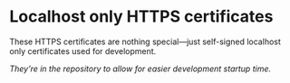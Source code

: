 # Localhost only HTTPS certificates

These HTTPS certificates are nothing special—just self-signed localhost only certificates used for development.

*They’re in the repository to allow for easier development startup time.*
